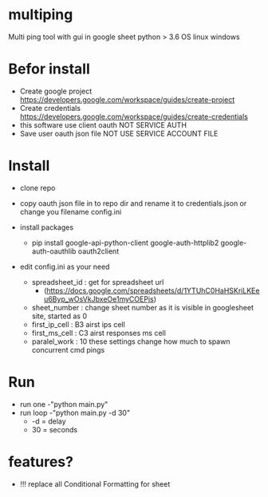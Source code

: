 # multiping
Multi ping tool with gui in google sheet
python > 3.6
OS linux windows

# Befor install
- Create google project https://developers.google.com/workspace/guides/create-project 
- Create credentials https://developers.google.com/workspace/guides/create-credentials
- this software use client oauth NOT SERVICE AUTH
- Save user oauth json file NOT USE SERVICE ACCOUNT FILE

# Install

- clone repo

- copy oauth json file in to repo dir and rename it to credentials.json or change you filename config.ini

- install packages
    - pip install google-api-python-client google-auth-httplib2 google-auth-oauthlib oauth2client

- edit config.ini as your need
    - spreadsheet_id : get for spreadsheet url
        - (https://docs.google.com/spreadsheets/d/1YTUhC0HaHSKriLKEeu6Byp_wOsVkJbxeOe1myCOEPjs)
    - sheet_number : change sheet number as it is visible in googlesheet site, started as 0
    - first_ip_cell : B3 аirst ips cell 
    - first_ms_cell : C3 аirst responses ms cell
    - paralel_work : 10 these settings change how much to spawn concurrent cmd pings

# Run
- run one
    -"python main.py"
- run loop 
    -"python main.py -d 30"
    - -d = delay
    - 30 = seconds

# features?
- !!! replace all Conditional Formatting for sheet
